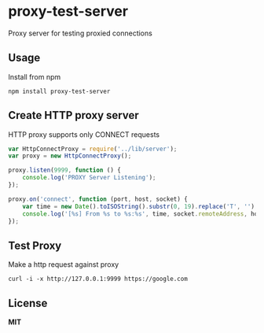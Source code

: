 # proxy-test-server

Proxy server for testing proxied connections

## Usage

Install from npm

    npm install proxy-test-server

## Create HTTP proxy server

HTTP proxy supports only CONNECT requests

```javascript
var HttpConnectProxy = require('../lib/server');
var proxy = new HttpConnectProxy();

proxy.listen(9999, function () {
    console.log('PROXY Server Listening');
});

proxy.on('connect', function (port, host, socket) {
    var time = new Date().toISOString().substr(0, 19).replace('T', '');
    console.log('[%s] From %s to %s:%s', time, socket.remoteAddress, host, port);
});
```

## Test Proxy

Make a http request against proxy

    curl -i -x http://127.0.0.1:9999 https://google.com

## License

**MIT**
